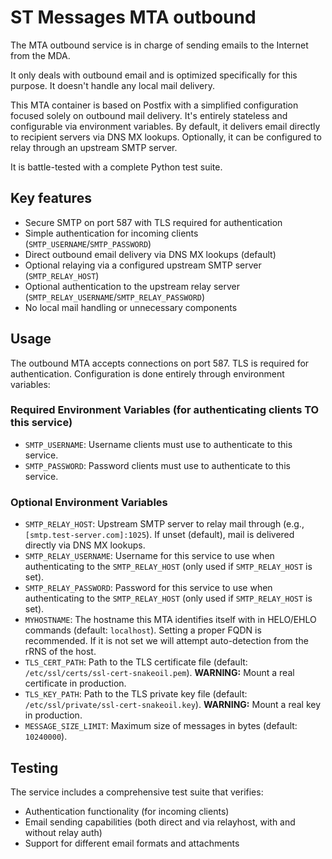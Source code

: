 # ST Messages MTA outbound

The MTA outbound service is in charge of sending emails to the Internet from the MDA.

It only deals with outbound email and is optimized specifically for this purpose. It doesn't handle any local mail delivery.

This MTA container is based on Postfix with a simplified configuration focused solely on outbound mail delivery. It's entirely stateless and configurable via environment variables. By default, it delivers email directly to recipient servers via DNS MX lookups. Optionally, it can be configured to relay through an upstream SMTP server.

It is battle-tested with a complete Python test suite.

## Key features
- Secure SMTP on port 587 with TLS required for authentication
- Simple authentication for incoming clients (`SMTP_USERNAME`/`SMTP_PASSWORD`)
- Direct outbound email delivery via DNS MX lookups (default)
- Optional relaying via a configured upstream SMTP server (`SMTP_RELAY_HOST`)
- Optional authentication to the upstream relay server (`SMTP_RELAY_USERNAME`/`SMTP_RELAY_PASSWORD`)
- No local mail handling or unnecessary components

## Usage

The outbound MTA accepts connections on port 587. TLS is required for authentication.
Configuration is done entirely through environment variables:

### Required Environment Variables (for authenticating clients TO this service)
- `SMTP_USERNAME`: Username clients must use to authenticate to this service.
- `SMTP_PASSWORD`: Password clients must use to authenticate to this service.

### Optional Environment Variables
- `SMTP_RELAY_HOST`: Upstream SMTP server to relay mail through (e.g., `[smtp.test-server.com]:1025`). If unset (default), mail is delivered directly via DNS MX lookups.
- `SMTP_RELAY_USERNAME`: Username for this service to use when authenticating to the `SMTP_RELAY_HOST` (only used if `SMTP_RELAY_HOST` is set).
- `SMTP_RELAY_PASSWORD`: Password for this service to use when authenticating to the `SMTP_RELAY_HOST` (only used if `SMTP_RELAY_HOST` is set).
- `MYHOSTNAME`: The hostname this MTA identifies itself with in HELO/EHLO commands (default: `localhost`). Setting a proper FQDN is recommended. If it is not set we will attempt auto-detection from the rRNS of the host.
- `TLS_CERT_PATH`: Path to the TLS certificate file (default: `/etc/ssl/certs/ssl-cert-snakeoil.pem`). **WARNING:** Mount a real certificate in production.
- `TLS_KEY_PATH`: Path to the TLS private key file (default: `/etc/ssl/private/ssl-cert-snakeoil.key`). **WARNING:** Mount a real key in production.
- `MESSAGE_SIZE_LIMIT`: Maximum size of messages in bytes (default: `10240000`).

## Testing

The service includes a comprehensive test suite that verifies:
- Authentication functionality (for incoming clients)
- Email sending capabilities (both direct and via relayhost, with and without relay auth)
- Support for different email formats and attachments 